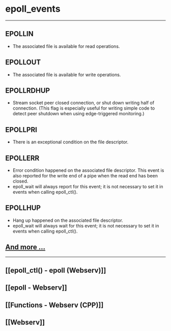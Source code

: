 # epoll_events
---
## EPOLLIN
- The associated file is available for read operations.

## EPOLLOUT
- The associated file is available for write operations.

## EPOLLRDHUP 
- Stream socket peer closed connection, or shut down writing half of connection.  (This flag is especially useful for writing simple code to detect peer shutdown when using edge-triggered monitoring.)

## EPOLLPRI
- There is an exceptional condition on the file descriptor.

## EPOLLERR
- Error condition happened on the associated file descriptor.  This event is also reported for the write end of a pipe when the read end has been closed.
- epoll_wait will always report for this event; it is not necessary to set it in events when calling epoll_ctl().

## EPOLLHUP
- Hang up happened on the associated file descriptor.
- epoll_wait will always wait for this event; it is not necessary to set it in events when calling epoll_ctl().

## [And more ...](https://man7.org/linux/man-pages/man2/epoll_ctl.2.html)
---
## [[epoll_ctl() - epoll (Webserv)]]
## [[epoll - Webserv]]
## [[Functions - Webserv (CPP)]]
## [[Webserv]]